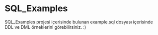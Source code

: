 # SQL_Examples
SQL_Examples projesi içerisinde bulunan example.sql dosyası içerisinde DDL ve DML örneklerini görebilirsiniz. :)
